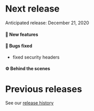 # Next release

Anticipated release: December 21, 2020

#### 🚀 New features

#### 🐛 Bugs fixed

- fixed security headers

#### ⚙️ Behind the scenes

# Previous releases

See our [release history](https://github.com/CMSgov/eAPD/releases)

